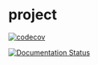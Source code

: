 # project
[![codecov](https://codecov.io/gh/barakb3/project/graph/badge.svg?token=E33SGKNRCF)](https://codecov.io/gh/barakb3/project)

[![Documentation Status](https://readthedocs.org/projects/project-barak/badge/?version=latest)](https://project-barak.readthedocs.io/en/latest/?badge=latest)
